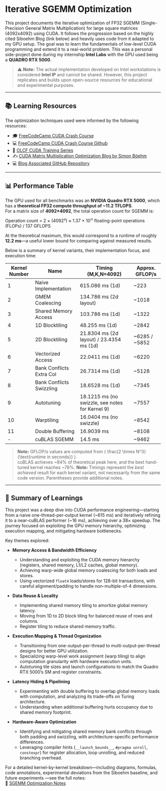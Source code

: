 # Iterative SGEMM Optimization

This project documents the iterative optimization of FP32 SGEMM (Single-Precision General Matrix Multiplication) for large square matrices (4092x4092) using CUDA. It follows the progression based on the highly cited Siboehm Blog (link below) and heavily uses code from it adapted to my GPU setup. The goal was to learn the fundamentals of low-level CUDA programming and extend it to a real-world problem. This was a personal side-project done during my internship **Intel Labs** with the GPU used being a **QUADRO RTX 5000**.

> ⚠️ **Note:** The actual implementation developed on Intel workstations is considered **Intel IP** and cannot be shared. However, this project replicates and builds upon open-source resources for educational and experimental purposes.

---

## 📚 Learning Resources

The optimization techniques used were informed by the following resources:

- 🎓 [FreeCodeCamp CUDA Crash Course](https://www.youtube.com/watch?v=86FAWCzIe_4)
- 💻 [FreeCodeCamp CUDA Crash Course Github](https://github.com/Infatoshi/cuda-course)  
- 🧪 [OLCF CUDA Training Series](https://www.youtube.com/playlist?list=PL6RdenZrxrw-zNX7uuGppWETdxt_JxdMj)  
- ✍️ [CUDA Matrix Multiplication Optimization Blog by Simon Böehm](https://siboehm.com/articles/22/CUDA-MMM)  
- 💻 [Blog Associated GitHub Repository](https://github.com/siboehm/SGEMM_CUDA/tree/master)

---

## 📊 Performance Table

The GPU used for all benchmarks was an **NVIDIA Quadro RTX 5000**, which has a **theoretical FP32 compute throughput of ~11.2 TFLOPS**.  
For a matrix size of **4092×4092**, the total operation count for SGEMM is:

Operation count = 2 × (4092³) ≈ 1.37 × 10¹¹ floating-point operations (FLOPs) / 137 GFLOPS

At the theoretical maximum, this would correspond to a runtime of roughly **12.2 ms**—a useful lower bound for comparing against measured results.

Below is a summary of kernel variants, their implementation focus, and execution time:

| Kernel Number   | Name                     | Timing (M,K,N=4092)                        | Approx. GFLOP/s |
|-----------------|--------------------------|--------------------------------------------|-----------------|
| 1               | Naive Implementation     | 615.086 ms (1d)                            | ~223            |
| 2               | GMEM Coalescing          | 134.786 ms (2d layout)                     | ~1018           |
| 3               | Shared Memory Access     | 103.786 ms (1d)                            | ~1322           |
| 4               | 1D Blocktiling           | 48.255 ms (1d)                             | ~2842           |
| 5               | 2D Blocktiling           | 21.8304 ms (2d layout) / 23.4354 ms (1d)   | ~6285 / ~5852   |
| 6               | Vectorized Access        | 22.0411 ms (1d)                            | ~6220           |
| 7               | Bank Conflicts Extra Col | 26.7314 ms (1d)                            | ~5128           |
| 8               | Bank Conflicts Swizzling | 18.6528 ms (1d)                            | ~7345           |
| 9               | Autotuning               | 18.1215 ms (no swizzle, see notes for Kernel 9) | ~7557       |
| 10              | Warptiling               | 16.0404 ms (no swizzle)                    | ~8542           |
| 11              | Double Buffering         | 16.9039 ms                                 | ~8108           |
| -               | cuBLAS SGEMM             | 14.5 ms                                    | ~9462           |

> **Note:** GFLOP/s values are computed from \( \frac{2 \times N^3}{\text{runtime in seconds}} \).  
> cuBLAS achieves ~84% of theoretical peak here, and the best hand-tuned kernel reaches ~76%.
> **Note:** Timings represent the *best achieved* result for each kernel variant, not necessarily from the same code version. Parentheses provide additional notes.

---

## 📝 Summary of Learnings

This project was a deep dive into CUDA performance engineering—starting from a naive one-thread-per-output kernel (~615 ms) and iteratively refining it to a near-cuBLAS performer (~16 ms), achieving over a 38× speedup. The journey focused on exploiting the GPU memory hierarchy, optimizing execution mapping, and mitigating hardware bottlenecks.

Key themes explored:

- **Memory Access & Bandwidth Efficiency**  
  - Understanding and exploiting the CUDA memory hierarchy (registers, shared memory, L1/L2 caches, global memory).  
  - Achieving warp-wide global memory coalescing for both loads and stores.  
  - Using vectorized `float4` loads/stores for 128-bit transactions, with careful alignment/padding to handle non-multiple-of-4 dimensions.  

- **Data Reuse & Locality**  
  - Implementing shared memory tiling to amortize global memory latency.  
  - Moving from 1D to 2D block tiling for balanced reuse of rows and columns.  
  - Register tiling to reduce shared memory traffic.

- **Execution Mapping & Thread Organization**  
  - Transitioning from one-output-per-thread to multi-output-per-thread designs for better GPU utilization.  
  - Specializing warp-level work assignment (warp tiling) to align computation granularity with hardware execution units.  
  - Autotuning tile sizes and launch configurations to match the Quadro RTX 5000’s SM and register constraints.

- **Latency Hiding & Pipelining**  
  - Experimenting with double buffering to overlap global memory loads with computation, and analyzing its trade-offs on Turing architecture.  
  - Understanding when additional buffering hurts occupancy due to shared memory footprint.

- **Hardware-Aware Optimization**  
  - Identifying and mitigating shared memory bank conflicts through both padding and swizzling, with architecture-specific performance differences.  
  - Leveraging compiler hints (`__launch_bounds__`, `#pragma unroll`, `constexpr`) for register allocation, loop unrolling, and reduced branching overhead.  

For a detailed kernel-by-kernel breakdown—including diagrams, formulas, code annotations, experimental deviations from the Siboehm baseline, and future experiments —see the full notes:  
📄 [SGEMM Optimization Notes](https://docs.google.com/document/d/1K0kRn2RzdPTzVd_ZB9ktYOvlfTi4ZblQvi5NCOVj6kw/edit?tab=t.0)


